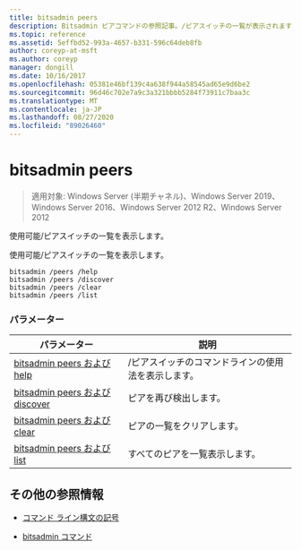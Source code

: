 ```yaml
---
title: bitsadmin peers
description: Bitsadmin ピアコマンドの参照記事。/ピアスイッチの一覧が表示されます。
ms.topic: reference
ms.assetid: 5effbd52-993a-4657-b331-596c64deb8fb
author: coreyp-at-msft
ms.author: coreyp
manager: dongill
ms.date: 10/16/2017
ms.openlocfilehash: 05381e46bf139c4a638f944a58545ad65e9d6be2
ms.sourcegitcommit: 96d46c702e7a9c3a321bbbb5284f73911c7baa3c
ms.translationtype: MT
ms.contentlocale: ja-JP
ms.lasthandoff: 08/27/2020
ms.locfileid: "89026460"
---
```

# <a name="bitsadmin-peers"></a>bitsadmin peers

> 適用対象: Windows Server (半期チャネル)、Windows Server 2019、Windows Server 2016、Windows Server 2012 R2、Windows Server 2012

使用可能/ピアスイッチの一覧を表示します。

使用可能/ピアスイッチの一覧を表示します。

```
bitsadmin /peers /help
bitsadmin /peers /discover
bitsadmin /peers /clear
bitsadmin /peers /list
```

### <a name="parameters"></a>パラメーター
| パラメーター | 説明 |
| -------------- | -------------- |
| [bitsadmin peers および help](bitsadmin-peers-and-help.md) | /ピアスイッチのコマンドラインの使用法を表示します。 |
| [bitsadmin peers および discover](bitsadmin-peers-and-discover.md) | ピアを再び検出します。 |
| [bitsadmin peers および clear](bitsadmin-peers-and-clear.md) | ピアの一覧をクリアします。 |
| [bitsadmin peers および list](bitsadmin-peers-and-list.md) | すべてのピアを一覧表示します。 |

## <a name="additional-references"></a>その他の参照情報

- [コマンド ライン構文の記号](command-line-syntax-key.md)

- [bitsadmin コマンド](bitsadmin.md)
